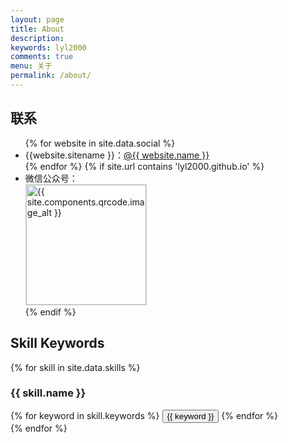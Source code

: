 ```yaml
---
layout: page
title: About
description: 
keywords: lyl2000
comments: true
menu: 关于
permalink: /about/
---
```



## 联系

<ul>
{% for website in site.data.social %}
<li>{{website.sitename }}：<a href="{{ website.url }}" target="_blank">@{{ website.name }}</a></li>
{% endfor %}
{% if site.url contains 'lyl2000.github.io' %}
<li>
微信公众号：<br />
<img style="height:192px;width:192px;border:1px solid lightgrey;" src="{{ assets_base_url }}/Blogs/assets/images/qrcode.jpg" alt="{{ site.components.qrcode.image_alt }}" />
</li>
{% endif %}
</ul>


## Skill Keywords

{% for skill in site.data.skills %}
### {{ skill.name }}
<div class="btn-inline">
{% for keyword in skill.keywords %}
<button class="btn btn-outline" type="button">{{ keyword }}</button>
{% endfor %}
</div>
{% endfor %}
